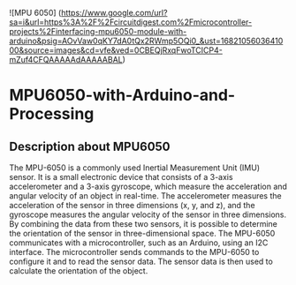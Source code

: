
![MPU 6050] (https://www.google.com/url?sa=i&url=https%3A%2F%2Fcircuitdigest.com%2Fmicrocontroller-projects%2Finterfacing-mpu6050-module-with-arduino&psig=AOvVaw0qKY7dA0tQx2RWmp5OQi0_&ust=1682105603641000&source=images&cd=vfe&ved=0CBEQjRxqFwoTCICP4-mZuf4CFQAAAAAdAAAAABAL)

# MPU6050-with-Arduino-and-Processing

## Description about MPU6050

The MPU-6050 is a commonly used Inertial Measurement Unit (IMU) sensor. It is a small electronic device that consists of a 3-axis accelerometer and a 3-axis gyroscope, which measure the acceleration and angular velocity of an object in real-time.
The accelerometer measures the acceleration of the sensor in three dimensions (x, y, and z), and the gyroscope measures the angular velocity of the sensor in three dimensions. By combining the data from these two sensors, it is possible to determine the orientation of the sensor in three-dimensional space.
The MPU-6050 communicates with a microcontroller, such as an Arduino, using an I2C interface. The microcontroller sends commands to the MPU-6050 to configure it and to read the sensor data. The sensor data is then used to calculate the orientation of the object.
